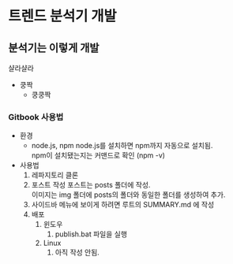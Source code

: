 # 트렌드 분석기 개발

## 분석기는 이렇게 개발
샬라샬라
* 쿵짝
  * 쿵쿵짝

### Gitbook 사용법
* 환경
  * node.js, npm
    node.js를 설치하면 npm까지 자동으로 설치됨.  
    npm이 설치됐는지는 커맨드로 확인 (npm -v)
* 사용법
  1. 레파지토리 클론
  2. 포스트 작성
     포스트는 posts 폴더에 작성.  
     이미지는 img 폴더에 posts의 폴더와 동일한 폴더를 생성하여 추가.  
  3. 사이드바 메뉴에 보이게 하려면 루트의 SUMMARY.md 에 작성
  4. 배포
     1. 윈도우
        1. publish.bat 파일을 실행
     2. Linux
        1. 아직 작성 안됨.